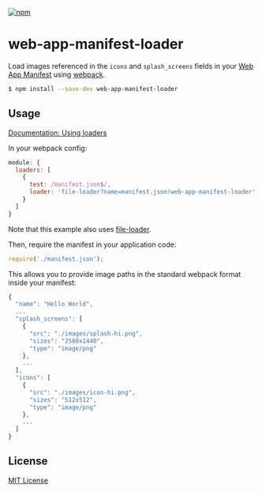 [![npm](https://img.shields.io/npm/v/web-app-manifest-loader.svg?style=flat-square)](https://www.npmjs.com/package/web-app-manifest-loader)

# web-app-manifest-loader

Load images referenced in the `icons` and `splash_screens` fields in your [Web App Manifest](http://www.w3.org/TR/appmanifest/) using [webpack](https://github.com/webpack/webpack).

```bash
$ npm install --save-dev web-app-manifest-loader
```

## Usage

[Documentation: Using loaders](http://webpack.github.io/docs/using-loaders.html)

In your webpack config:

```js
module: {
  loaders: [
    {
      test: /manifest.json$/,
      loader: 'file-loader?name=manifest.json!web-app-manifest-loader'
    }
  ]
}
```

Note that this example also uses [file-loader](https://github.com/webpack/file-loader).

Then, require the manifest in your application code:

```js
require('./manifest.json');
```

This allows you to provide image paths in the standard webpack format inside your manifest:

```js
{
  "name": "Hello World",
  ...
  "splash_screens": [
    {
      "src": "./images/splash-hi.png",
      "sizes": "2560x1440",
      "type": "image/png"
    },
    ...
  ],
  "icons": [
    {
      "src": "./images/icon-hi.png",
      "sizes": "512x512",
      "type": "image/png"
    },
    ...
  ]
}
```

## License

[MIT License](http://markdalgleish.mit-license.org/)
